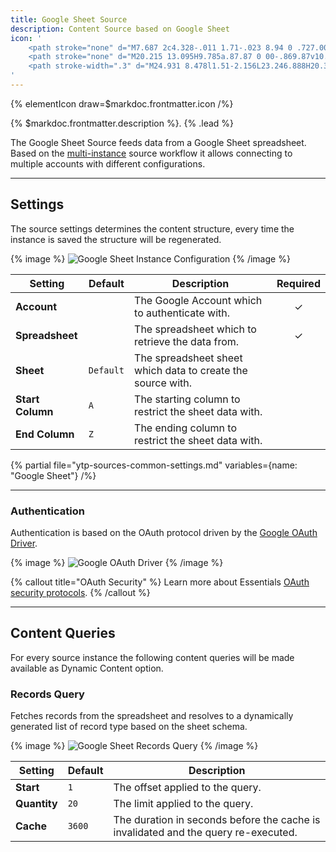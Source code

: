 ```yaml
---
title: Google Sheet Source
description: Content Source based on Google Sheet
icon: '
    <path stroke="none" d="M7.687 2c4.328-.011 1.71-.023 8.94 0 .727.002.727 1.623 0 1.625-7.23.023-4.612.011-8.94 0a.819.819 0 00-.813.817v21.121c0 .447.366.813.813.813h14.626a.815.815 0 00.813-.813s-.014-15.412 0-15.439c.358-.695 1.191-.686 1.624 0 .011.018 0 15.44 0 15.44A2.438 2.438 0 0122.313 28H7.687a2.438 2.438 0 01-2.437-2.437V4.442A2.446 2.446 0 017.687 2z"/>
    <path stroke="none" d="M20.215 13.095H9.785a.87.87 0 00-.869.87v10.429c0 .48.39.869.87.869h10.429c.48 0 .869-.39.869-.87V13.965a.87.87 0 00-.87-.869zm-9.56 5.215h3.476v1.738h-3.477V18.31zm5.214 0h3.477v1.738h-3.477V18.31zm3.477-1.738h-3.477v-1.739h3.477v1.739zm-5.215-1.739v1.739h-3.477v-1.739h3.477zm-3.477 6.953h3.477v1.739h-3.477v-1.739zm5.215 1.739v-1.739h3.477v1.739h-3.477z"/>
    <path stroke-width=".3" d="M24.931 8.478l1.51-2.156L23.246.888H20.37l-3.194 5.434 1.51 2.156h6.245zm-.282-.542h-5.406l.828-1.355h5.527l-.949 1.355zm-1.404-1.897h-2.843l1.407-2.306 1.436 2.306zm2.4 0h-1.761l-2.87-4.609h1.922l2.709 4.609zm-5.113-4.356l.956 1.535-2.712 4.444-.956-1.365 2.712-4.614z"/>
'
---
```


{% elementIcon draw=$markdoc.frontmatter.icon /%}

{% $markdoc.frontmatter.description %}. {% .lead %}

The Google Sheet Source feeds data from a Google Sheet spreadsheet. Based on the [multi-instance](manager#multi-instance) source workflow it allows connecting to multiple accounts with different configurations.

---

## Settings

The source settings determines the content structure, every time the instance is saved the structure will be regenerated.

{% image %}
![Google Sheet Instance Configuration](/next/assets/ytp/sources/gsheet-config.webp)
{% /image %}

| Setting | Default | Description | Required |
| ------- | ------- | ----------- | :------: |
| **Account** | | The Google Account which to authenticate with. | &#x2713; |
| **Spreadsheet** | | The spreadsheet which to retrieve the data from. | &#x2713; |
| **Sheet** | `Default` | The spreadsheet sheet which data to create the source with. |
| **Start Column** | `A`  | The starting column to restrict the sheet data with. |
| **End Column** | `Z` | The ending column to restrict the sheet data with. |

{% partial file="ytp-sources-common-settings.md" variables={name: "Google Sheet"} /%}

---

### Authentication

Authentication is based on the OAuth protocol driven by the [Google OAuth Driver](/essentials-for-yoothemepro/auth/drivers/google-oauth).

{% image %}
![Google OAuth Driver](/next/assets/ytp/auths/driver-google-oauth.webp)
{% /image %}

{% callout title="OAuth Security" %}
Learn more about Essentials [OAuth security protocols](/essentials-for-yoothemepro/oauth-keys-secrets#security).
{% /callout %}

---

## Content Queries

For every source instance the following content queries will be made available as Dynamic Content option.

### Records Query

Fetches records from the spreadsheet and resolves to a dynamically generated list of record type based on the sheet schema.

{% image %}
![Google Sheet Records Query](/next/assets/ytp/sources/gsheet-query-records.webp)
{% /image %}

| Setting | Default | Description |
| ------- | ------- | ----------- |
| **Start** | `1` | The offset applied to the query. |
| **Quantity** | `20` | The limit applied to the query. |
| **Cache** | `3600` | The duration in seconds before the cache is invalidated and the query re-executed. |
